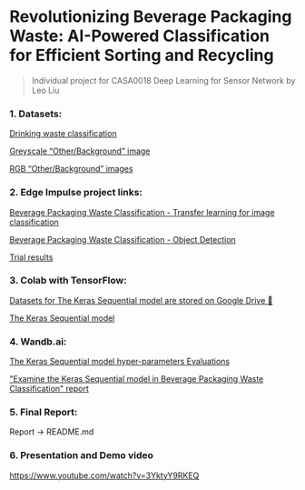 
# Revolutionizing Beverage Packaging Waste: AI-Powered Classification for Efficient Sorting and Recycling



> Individual project for CASA0018 Deep Learning for Sensor Network by Leo Liu 


### 1. Datasets: 

[Drinking waste classification](https://www.kaggle.com/datasets/arkadiyhacks/drinking-waste-classification)

[Greyscale “Other/Background” image](https://github.com/abin24/Textures-Dataset)

[RGB “Other/Background” images](https://www.robots.ox.ac.uk/~vgg/data/dtd/)


### 2. Edge Impulse project links: 

[Beverage Packaging Waste Classification - Transfer learning for image classification](https://studio.edgeimpulse.com/public/184551/latest)

[Beverage Packaging Waste Classification - Object Detection](https://studio.edgeimpulse.com/public/193760/latest)

[Trial results](https://github.com/LeoLiu5/casa0018-final-project/tree/main/Assessment/Final%20project/Edge%20Impulse)

### 3. Colab with TensorFlow:

[Datasets for The Keras Sequential model are stored on Google Drive 📂 ](https://drive.google.com/drive/folders/1CrYkcADjdlK3Fxz8HADMHkKcTUMTqdtK?usp=sharing)  

[The Keras Sequential model](https://github.com/LeoLiu5/casa0018-final-project/blob/main/Assessment/Final%20project/The%20Keras%20Sequential%20model/Colab%20-%20The%20Keras%20Sequential%20model.ipynb)


### 4. Wandb.ai:

[The Keras Sequential model hyper-parameters Evaluations](https://wandb.ai/leoliu11/projects)

["Examine the Keras Sequential model in Beverage Packaging Waste Classification" report](https://wandb.ai/leoliu11/Optimizers/reports/Examine-the-Keras-Sequential-model-in-Beverage-Packaging-Waste-Classification--VmlldzozNzkyNTU4)



### 5. Final Report: 

Report -> README.md

### 6. Presentation and Demo video
https://www.youtube.com/watch?v=3YktyY9RKEQ

